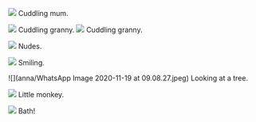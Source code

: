 ![](anna/signal-2020-09-23-084107.jpeg) Cuddling mum.

![](anna/granny.JPG) Cuddling granny.
![](anna/granny2.jpeg) Cuddling granny.

![](anna/nudes.jpeg) Nudes.

![](anna/anna.jpeg) Smiling.

![](anna/WhatsApp Image 2020-11-19 at 09.08.27.jpeg) Looking at a tree.


![](anna/monkey.jpeg) Little monkey.

![](anna/bath.png) Bath!

 
